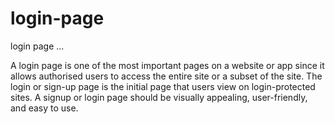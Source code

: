 # login-page
login page ...


A login page is one of the most important pages on a website or app since it allows authorised users to access the entire site or a subset of the site.
The login or sign-up page is the initial page that users view on login-protected sites. A signup or login page should be visually appealing, user-friendly, and easy to use.
